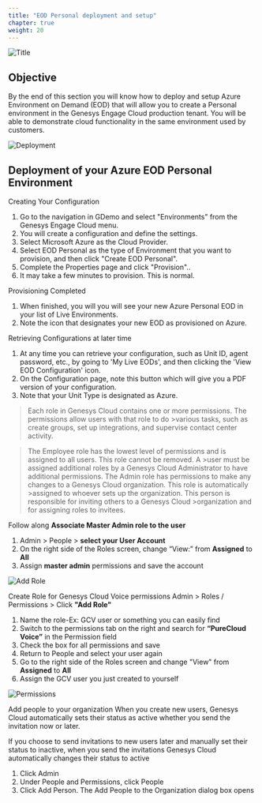 ```yaml
---
title: "EOD Personal deployment and setup"
chapter: true
weight: 20
---
```

![Title](/images/UserConfig.jpg)
## Objective

By the end of this section you will know how to deploy and setup Azure Environment on Demand (EOD) that will allow you to create a Personal environment in the Genesys Engage Cloud production tenant. You will be able to demonstrate cloud functionality in the same environment used by customers.


![Deployment](/images/UserConfig2-768x300.jpg)
## Deployment of your Azure EOD Personal Environment

Creating Your Configuration
 1. Go to the navigation in GDemo and select "Environments" from the Genesys Engage Cloud menu.
 2. You will create a configuration and define the settings.
 3. Select Microsoft Azure as the Cloud Provider.
 4. Select EOD Personal as the type of Environment that you want to provision, and then click "Create EOD Personal".
 5. Complete the Properties page and click "Provision"..
 6. It may take a few minutes to provision. This is normal.

Provisioning Completed
 1. When finished, you will you will see your new Azure Personal EOD in your list of Live Environments.
 2. Note the icon that designates your new EOD as provisioned on Azure.

Retrieving Configurations at later time
 1. At any time you can retrieve your configuration, such as Unit ID, agent password, etc., by going to 'My Live EODs', and then clicking the 'View EOD Configuration' icon.
 2. On the Configuration page, note this button which will give you a PDF version of your configuration.
 3. Note that your Unit Type is designated as Azure.


>Each role in Genesys Cloud contains one or more permissions. The permissions allow users with that role to do >various tasks, such as create groups, set up integrations, and supervise contact center activity.

>The Employee role has the lowest level of permissions and is assigned to all users. This role cannot be removed. A >user must be assigned additional roles by a Genesys Cloud Administrator to have additional permissions.
>The Admin role has permissions to make any changes to a Genesys Cloud organization. This role is automatically >assigned to whoever sets up the organization. This person is responsible for inviting others to a Genesys Cloud >organization and for assigning roles to invitees.




Follow along 
**Associate Master Admin role to the user**
1.	Admin > People > **select your User Account**
2.	On the right side of the Roles screen, change “View:” from **Assigned** to **All**
3.	Assign **master admin** permissions and save the account

![Add Role](/images/RolesPic.png)

Create Role for Genesys Cloud Voice permissions
Admin > Roles / Permissions > Click **"Add Role"**
1.	Name the role-Ex: GCV user or something you can easily find
2.	Switch to the permissions tab on the right and search for **“PureCloud Voice”** in the Permission field
3.	Check the box for all permissions and save
4.	Return to People and select your user again 
5.	Go to the right side of the Roles screen and change "View" from **Assigned** to **All**
6. Assign the GCV user you just created to yourself

![Permissions](/images/Permission.png)

Add people to your organization
When you create new users, Genesys Cloud automatically sets their status as active whether you send the invitation now or later.

If you choose to send invitations to new users later and manually set their status to inactive, when you send the invitations Genesys Cloud automatically changes their status to active <br>
1.	Click Admin <br>
2.	Under People and Permissions, click People <br>
3.	Click Add Person. The Add People to the Organization dialog box opens <br>

